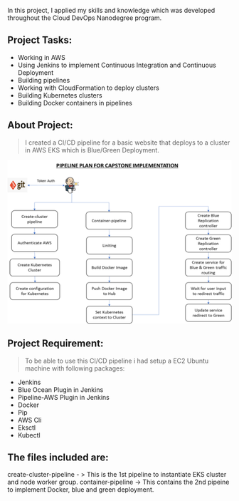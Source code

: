 In this project, I applied my skills and knowledge which was developed throughout the Cloud DevOps Nanodegree program.

## Project Tasks:

* Working in AWS
* Using Jenkins to implement Continuous Integration and Continuous Deployment
* Building pipelines
* Working with CloudFormation to deploy clusters
* Building Kubernetes clusters
* Building Docker containers in pipelines

## About Project: 

> I created a CI/CD pipeline for a basic website that deploys to a cluster in AWS EKS which is Blue/Green Deployment.

![scope](Screenshots/Pipeline_implementation_scope_Diagram.png?raw=true "Title")

## Project Requirement:

> To be able to use this CI/CD pipeline i had setup a EC2 Ubuntu machine with following packages:

* Jenkins
* Blue Ocean Plugin in Jenkins
* Pipeline-AWS Plugin in Jenkins
* Docker
* Pip
* AWS Cli
* Eksctl
* Kubectl

## The files included are:

create-cluster-pipeline - > This is the 1st pipeline to instantiate EKS cluster and node worker group.
container-pipeline -> This contains the 2nd pipeine to implement Docker, blue and green deployment.
